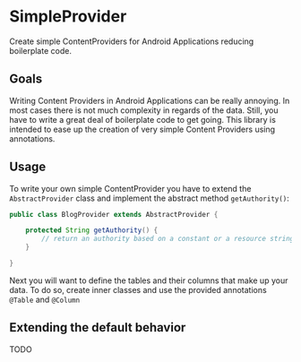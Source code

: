 # SimpleProvider

Create simple ContentProviders for Android Applications reducing boilerplate code.

## Goals

Writing Content Providers in Android Applications can be really annoying. In most cases there is not much complexity in regards of the data. Still, you have to write a great deal of boilerplate code to get going. This library is intended to ease up the creation of very simple Content Providers using annotations.

## Usage

To write your own simple ContentProvider you have to extend the `AbstractProvider` class and implement the abstract method `getAuthority()`:

```java
public class BlogProvider extends AbstractProvider {

	protected String getAuthority() {
		// return an authority based on a constant or a resource string
	}

}
```

Next you will want to define the tables and their columns that make up your data. To do so, create inner classes and use the provided annotations `@Table` and `@Column`

## Extending the default behavior

TODO